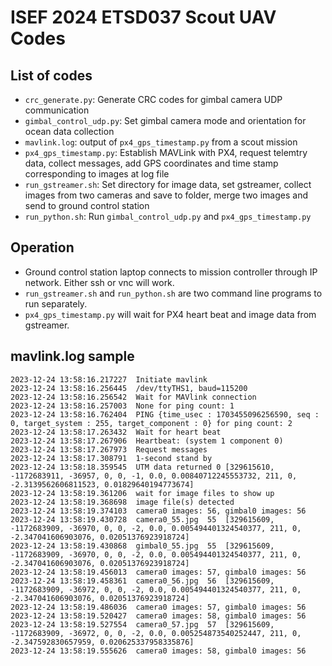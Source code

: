 # ISEF 2024 ETSD037 Scout UAV Codes
## List of codes
- `crc_generate.py`: Generate CRC codes for gimbal camera UDP communication
- `gimbal_control_udp.py`: Set gimbal camera mode and orientation for ocean data collection
- `mavlink.log`: output of `px4_gps_timestamp.py` from a scout mission
- `px4_gps_timestamp.py`: Establish MAVLink with PX4, request telemtry data, collect messages, add GPS coordinates and time stamp corresponding to images at log file
- `run_gstreamer.sh`: Set directory for image data, set gstreamer, collect images from two cameras and save to folder, merge two images and send to ground control station
- `run_python.sh`: Run `gimbal_control_udp.py` and `px4_gps_timestamp.py`
## Operation
- Ground control station laptop connects to mission controller through IP network. Either ssh or vnc will work.
- `run_gstreamer.sh` and `run_python.sh` are two command line programs to run separately.
- `px4_gps_timestamp.py` will wait for PX4 heart beat and image data from gstreamer.
## mavlink.log sample
```
2023-12-24 13:58:16.217227	Initiate mavlink
2023-12-24 13:58:16.256445	/dev/ttyTHS1, baud=115200
2023-12-24 13:58:16.256542	Wait for MAVlink connection
2023-12-24 13:58:16.257003	None for ping count: 1
2023-12-24 13:58:16.762404	PING {time_usec : 1703455096256590, seq : 0, target_system : 255, target_component : 0} for ping count: 2
2023-12-24 13:58:17.263432	Wait for heart beat
2023-12-24 13:58:17.267906	Heartbeat: (system 1 component 0)
2023-12-24 13:58:17.267973	Request messages
2023-12-24 13:58:17.308791	1-second stand by
2023-12-24 13:58:18.359545	UTM data returned 0	[329615610, -1172683911, -36957, 0, 0, -1, 0.0, 0.00840712245553732, 211, 0, -2.3139562606811523, 0.01829640194773674]
2023-12-24 13:58:19.361206	wait for image files to show up
2023-12-24 13:58:19.368698	image file(s) detected
2023-12-24 13:58:19.374103	camera0 images: 56, gimbal0 images: 56
2023-12-24 13:58:19.430728	camera0_55.jpg	55	[329615609, -1172683909, -36970, 0, 0, -2, 0.0, 0.005494401324540377, 211, 0, -2.347041606903076, 0.02051376923918724]
2023-12-24 13:58:19.430868	gimbal0_55.jpg	55	[329615609, -1172683909, -36970, 0, 0, -2, 0.0, 0.005494401324540377, 211, 0, -2.347041606903076, 0.02051376923918724]
2023-12-24 13:58:19.456013	camera0 images: 57, gimbal0 images: 56
2023-12-24 13:58:19.458361	camera0_56.jpg	56	[329615609, -1172683909, -36972, 0, 0, -2, 0.0, 0.005494401324540377, 211, 0, -2.347041606903076, 0.02051376923918724]
2023-12-24 13:58:19.486036	camera0 images: 57, gimbal0 images: 56
2023-12-24 13:58:19.520427	camera0 images: 58, gimbal0 images: 56
2023-12-24 13:58:19.527554	camera0_57.jpg	57	[329615609, -1172683909, -36972, 0, 0, -2, 0.0, 0.005254873540252447, 211, 0, -2.347592830657959, 0.020625337958335876]
2023-12-24 13:58:19.555626	camera0 images: 58, gimbal0 images: 56
```
